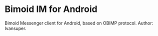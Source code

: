 # Bimoid IM for Android
Bimoid Messenger client for Android, based on OBIMP protocol. Author: Ivansuper.
